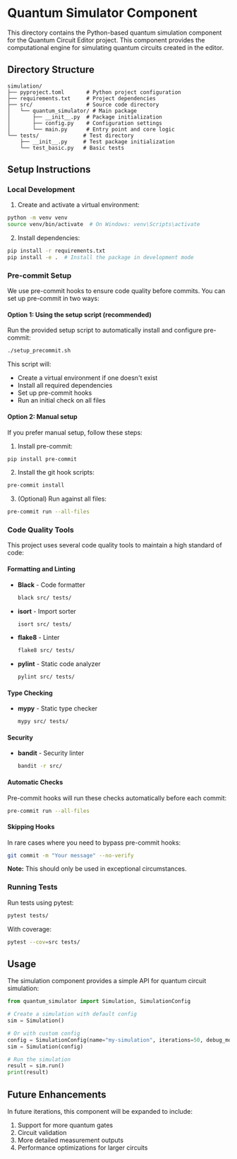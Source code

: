 # Quantum Simulator Component

This directory contains the Python-based quantum simulation component for the Quantum Circuit Editor project. This component provides the computational engine for simulating quantum circuits created in the editor.

## Directory Structure

```
simulation/
├── pyproject.toml       # Python project configuration
├── requirements.txt     # Project dependencies
├── src/                 # Source code directory
│   └── quantum_simulator/ # Main package
│       ├── __init__.py  # Package initialization
│       ├── config.py    # Configuration settings
│       └── main.py      # Entry point and core logic
└── tests/              # Test directory
    ├── __init__.py     # Test package initialization
    └── test_basic.py   # Basic tests
```

## Setup Instructions

### Local Development

1. Create and activate a virtual environment:

```bash
python -m venv venv
source venv/bin/activate  # On Windows: venv\Scripts\activate
```

2. Install dependencies:

```bash
pip install -r requirements.txt
pip install -e .  # Install the package in development mode
```

### Pre-commit Setup

We use pre-commit hooks to ensure code quality before commits. You can set up pre-commit in two ways:

#### Option 1: Using the setup script (recommended)

Run the provided setup script to automatically install and configure pre-commit:

```bash
./setup_precommit.sh
```

This script will:
- Create a virtual environment if one doesn't exist
- Install all required dependencies
- Set up pre-commit hooks
- Run an initial check on all files

#### Option 2: Manual setup

If you prefer manual setup, follow these steps:

1. Install pre-commit:
```bash
pip install pre-commit
```

2. Install the git hook scripts:
```bash
pre-commit install
```

3. (Optional) Run against all files:
```bash
pre-commit run --all-files
```

### Code Quality Tools

This project uses several code quality tools to maintain a high standard of code:

#### Formatting and Linting

- **Black** - Code formatter
  ```bash
  black src/ tests/
  ```

- **isort** - Import sorter
  ```bash
  isort src/ tests/
  ```

- **flake8** - Linter
  ```bash
  flake8 src/ tests/
  ```

- **pylint** - Static code analyzer
  ```bash
  pylint src/ tests/
  ```

#### Type Checking

- **mypy** - Static type checker
  ```bash
  mypy src/ tests/
  ```

#### Security

- **bandit** - Security linter
  ```bash
  bandit -r src/
  ```

#### Automatic Checks

Pre-commit hooks will run these checks automatically before each commit:
```bash
pre-commit run --all-files
```

#### Skipping Hooks

In rare cases where you need to bypass pre-commit hooks:
```bash
git commit -m "Your message" --no-verify
```
**Note:** This should only be used in exceptional circumstances.

### Running Tests

Run tests using pytest:

```bash
pytest tests/
```

With coverage:

```bash
pytest --cov=src tests/
```

## Usage

The simulation component provides a simple API for quantum circuit simulation:

```python
from quantum_simulator import Simulation, SimulationConfig

# Create a simulation with default config
sim = Simulation()

# Or with custom config
config = SimulationConfig(name="my-simulation", iterations=50, debug_mode=True)
sim = Simulation(config)

# Run the simulation
result = sim.run()
print(result)
```

## Future Enhancements

In future iterations, this component will be expanded to include:

1. Support for more quantum gates
2. Circuit validation
3. More detailed measurement outputs
4. Performance optimizations for larger circuits

